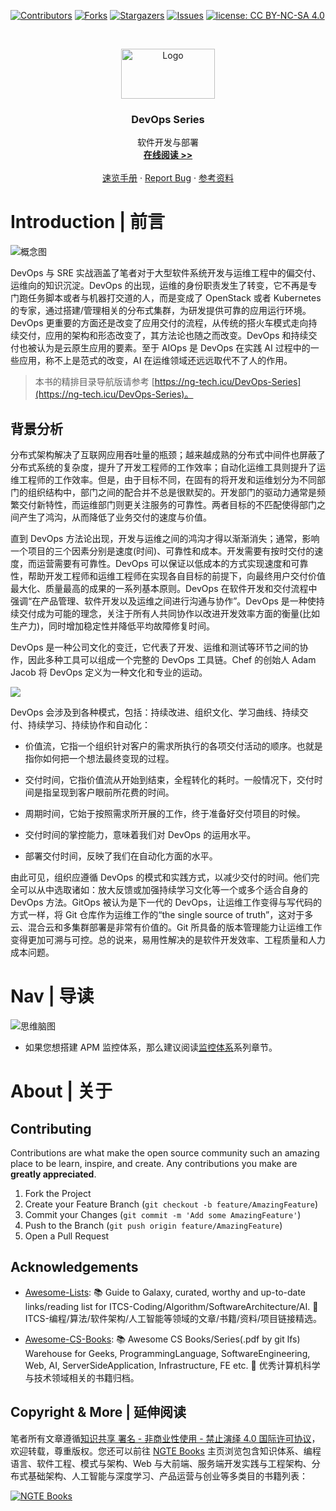 [![Contributors][contributors-shield]][contributors-url]
[![Forks][forks-shield]][forks-url]
[![Stargazers][stars-shield]][stars-url]
[![Issues][issues-shield]][issues-url]
[![license: CC BY-NC-SA 4.0](https://img.shields.io/badge/license-CC%20BY--NC--SA%204.0-lightgrey.svg)][license-url]

<!-- PROJECT LOGO -->
<br />
<p align="center">
  <a href="https://github.com/wx-chevalier/DevOps-Series">
    <img src="https://s2.ax1x.com/2020/01/23/1V2lA1.png" alt="Logo" width="150" height="80">
  </a>

  <h3 align="center">DevOps Series</h3>

  <p align="center">
    软件开发与部署
    <br />
    <a href="https://github.com/wx-chevalier/DevOps-Series"><strong>在线阅读 >> </strong></a>
    <br />
    <br />
    <a href="https://github.com/wx-chevalier/DevOps-Series">速览手册</a>
    ·
    <a href="https://github.com/wx-chevalier/DevOps-Series/issues">Report Bug</a>
    ·
    <a href="https://github.com/wx-chevalier/DevOps-Series/issues">参考资料</a>
  </p>
</p>

<!-- ABOUT THE PROJECT -->

# Introduction | 前言

![概念图](https://i.postimg.cc/G3QHZcky/image.png)

DevOps 与 SRE 实战涵盖了笔者对于大型软件系统开发与运维工程中的偏交付、运维向的知识沉淀。DevOps 的出现，运维的身份职责发生了转变，它不再是专门跑任务脚本或者与机器打交道的人，而是变成了 OpenStack 或者 Kubernetes 的专家，通过搭建/管理相关的分布式集群，为研发提供可靠的应用运行环境。DevOps 更重要的方面还是改变了应用交付的流程，从传统的搭火车模式走向持续交付，应用的架构和形态改变了，其方法论也随之而改变。DevOps 和持续交付也被认为是云原生应用的要素。至于 AIOps 是 DevOps 在实践 AI 过程中的一些应用，称不上是范式的改变，AI 在运维领域还远远取代不了人的作用。

> 本书的精排目录导航版请参考 [https://ng-tech.icu/DevOps-Series](https://ng-tech.icu/DevOps-Series)。

## 背景分析

分布式架构解决了互联网应用吞吐量的瓶颈；越来越成熟的分布式中间件也屏蔽了分布式系统的复杂度，提升了开发工程师的工作效率；自动化运维工具则提升了运维工程师的工作效率。但是，由于目标不同，在固有的将开发和运维划分为不同部门的组织结构中，部门之间的配合并不总是很默契的。开发部门的驱动力通常是频繁交付新特性，而运维部门则更关注服务的可靠性。两者目标的不匹配使得部门之间产生了鸿沟，从而降低了业务交付的速度与价值。

直到 DevOps 方法论出现，开发与运维之间的鸿沟才得以渐渐消失；通常，影响一个项目的三个因素分别是速度(时间)、可靠性和成本。开发需要有按时交付的速度，而运营需要有可靠性。DevOps 可以保证以低成本的方式实现速度和可靠性，帮助开发工程师和运维工程师在实现各自目标的前提下，向最终用户交付价值最大化、质量最高的成果的一系列基本原则。DevOps 在软件开发和交付流程中强调“在产品管理、软件开发以及运维之间进行沟通与协作”。DevOps 是一种使持续交付成为可能的理念，关注于所有人共同协作以改进开发效率方面的衡量(比如生产力)，同时增加稳定性并降低平均故障修复时间。

DevOps 是一种公司文化的变迁，它代表了开发、运维和测试等环节之间的协作，因此多种工具可以组成一个完整的 DevOps 工具链。Chef 的创始人 Adam Jacob 将 DevOps 定义为一种文化和专业的运动。

![](https://i.postimg.cc/wvLsRT8N/image.png)

DevOps 会涉及到各种模式，包括：持续改进、组织文化、学习曲线、持续交付、持续学习、持续协作和自动化：

- 价值流，它指一个组织针对客户的需求所执行的各项交付活动的顺序。也就是指你如何把一个想法最终变现的过程。

- 交付时间，它指价值流从开始到结束，全程转化的耗时。一般情况下，交付时间是指呈现到客户眼前所花费的时间。

- 周期时间，它始于按照需求所开展的工作，终于准备好交付项目的时候。

- 交付时间的掌控能力，意味着我们对 DevOps 的运用水平。

- 部署交付时间，反映了我们在自动化方面的水平。

由此可见，组织应遵循 DevOps 的模式和实践方式，以减少交付的时间。他们完全可以从中选取诸如：放大反馈或加强持续学习文化等一个或多个适合自身的 DevOps 方法。GitOps 被认为是下一代的 DevOps，让运维工作变得与写代码的方式一样，将 Git 仓库作为运维工作的“the single source of truth”，这对于多云、混合云和多集群部署是非常有价值的。Git 所具备的版本管理能力让运维工作变得更加可溯与可控。总的说来，易用性解决的是软件开发效率、工程质量和人力成本问题。

# Nav | 导读

![思维脑图](https://i.postimg.cc/52VkSTkK/DevOPS.png)

- 如果您想搭建 APM 监控体系，那么建议阅读[监控体系](./监控体系)系列章节。

# About | 关于

<!-- CONTRIBUTING -->

## Contributing

Contributions are what make the open source community such an amazing place to be learn, inspire, and create. Any contributions you make are **greatly appreciated**.

1. Fork the Project
2. Create your Feature Branch (`git checkout -b feature/AmazingFeature`)
3. Commit your Changes (`git commit -m 'Add some AmazingFeature'`)
4. Push to the Branch (`git push origin feature/AmazingFeature`)
5. Open a Pull Request

<!-- ACKNOWLEDGEMENTS -->

## Acknowledgements

- [Awesome-Lists](https://github.com/wx-chevalier/Awesome-Lists): 📚 Guide to Galaxy, curated, worthy and up-to-date links/reading list for ITCS-Coding/Algorithm/SoftwareArchitecture/AI. 💫 ITCS-编程/算法/软件架构/人工智能等领域的文章/书籍/资料/项目链接精选。

- [Awesome-CS-Books](https://github.com/wx-chevalier/Awesome-CS-Books): :books: Awesome CS Books/Series(.pdf by git lfs) Warehouse for Geeks, ProgrammingLanguage, SoftwareEngineering, Web, AI, ServerSideApplication, Infrastructure, FE etc. :dizzy: 优秀计算机科学与技术领域相关的书籍归档。

## Copyright & More | 延伸阅读

笔者所有文章遵循[知识共享 署名 - 非商业性使用 - 禁止演绎 4.0 国际许可协议](https://creativecommons.org/licenses/by-nc-nd/4.0/deed.zh)，欢迎转载，尊重版权。您还可以前往 [NGTE Books](https://ng-tech.icu/books/) 主页浏览包含知识体系、编程语言、软件工程、模式与架构、Web 与大前端、服务端开发实践与工程架构、分布式基础架构、人工智能与深度学习、产品运营与创业等多类目的书籍列表：

[![NGTE Books](https://s2.ax1x.com/2020/01/18/19uXtI.png)](https://ng-tech.icu/books/)

<!-- MARKDOWN LINKS & IMAGES -->
<!-- https://www.markdownguide.org/basic-syntax/#reference-style-links -->

[contributors-shield]: https://img.shields.io/github/contributors/wx-chevalier/DevOps-Series.svg?style=flat-square
[contributors-url]: https://github.com/wx-chevalier/DevOps-Series/graphs/contributors
[forks-shield]: https://img.shields.io/github/forks/wx-chevalier/DevOps-Series.svg?style=flat-square
[forks-url]: https://github.com/wx-chevalier/DevOps-Series/network/members
[stars-shield]: https://img.shields.io/github/stars/wx-chevalier/DevOps-Series.svg?style=flat-square
[stars-url]: https://github.com/wx-chevalier/DevOps-Series/stargazers
[issues-shield]: https://img.shields.io/github/issues/wx-chevalier/DevOps-Series.svg?style=flat-square
[issues-url]: https://github.com/wx-chevalier/DevOps-Series/issues
[license-shield]: https://img.shields.io/github/license/wx-chevalier/DevOps-Series.svg?style=flat-square
[license-url]: https://github.com/wx-chevalier/DevOps-Series/blob/master/LICENSE.txt
